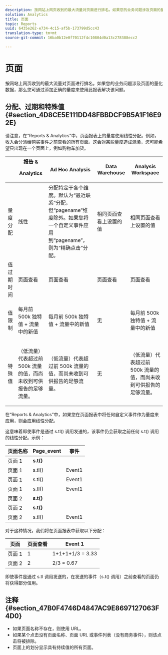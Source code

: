 ```yaml
---
description: 按网站上网页收到的最大流量对页面进行排名。如果您的业务问题涉及页面的量化数据，那么您可通过添加正确的量度来使用此报表解决该问题。
solution: Analytics
title: 页面
topic: Reports
uuid: 6435e262-e734-4c15-af5b-173799d5cc43
translation-type: tm+mt
source-git-commit: 16ba0b12e0f70112f4c10804d0a13c278388ecc2

---
```



# 页面

按网站上网页收到的最大流量对页面进行排名。如果您的业务问题涉及页面的量化数据，那么您可通过添加正确的量度来使用此报表解决该问题。

## 分配、过期和特殊值 {#section_4D8CE5E111DD48FBBDCF9B5A1F16E92E}

请注意，在“Reports &amp; Analytics”中，页面报表上的量度使用线性分配。例如，收入会分派给购买事件之前查看的所有页面。这会对某些量度造成混淆，您可能希望只出现在一个页面上，例如购物车加货。

<table id="table_EC7423532C7E44DE97B7FC0321585A2B"> 
 <thead> 
  <tr> 
   <th colname="col1" class="entry"> </th> 
   <th colname="col2" class="entry">报告 &amp; <p>Analytics </p> </th> 
   <th colname="col3" class="entry"> Ad Hoc Analysis </th> 
   <th colname="col4" class="entry"> Data Warehouse </th> 
   <th colname="col5" class="entry"> Analysis Workspace </th> 
  </tr>
 </thead>
 <tbody> 
  <tr> 
   <td colname="col1"> 量度分配 </td> 
   <td colname="col2"> 线性 </td> 
   <td colname="col3"> 分配特定于各个维度。默认为“最近联系”分配，但“pagename”维度除外。如果您将一个自定义事件应用到“pagename”，则为“精确点击”分配。 </td> 
   <td colname="col4"> <p>相同页面查看上设置的值 </p> </td> 
   <td colname="col5"> <p>相同页面查看上设置的值 </p> </td> 
  </tr> 
  <tr> 
   <td colname="col1"> 值过期时间 </td> 
   <td colname="col2"> 页面查看 </td> 
   <td colname="col3"> 页面查看 </td> 
   <td colname="col4"> 页面查看 </td> 
   <td colname="col5"> 页面查看 </td> 
  </tr> 
  <tr> 
   <td colname="col1"> 值限制 </td> 
   <td colname="col2"> <p>每月前 500k 独特值 + 流量中的新值 </p> </td> 
   <td colname="col3"> <p>每月前 500k 独特值 + 流量中的新值 </p> </td> 
   <td colname="col4"> 无 </td> 
   <td colname="col5"> <p>每月前 500k 独特值 + 流量中的新值 </p> </td> 
  </tr> 
  <tr> 
   <td colname="col1"> 特殊值 </td> 
   <td colname="col2"> <p>（低流量）代表超过前 500k 流量的值，而尚未收到可供报告的足够流量。 </p> </td> 
   <td colname="col3"> <p>（低流量）代表超过前 500k 流量的值，而尚未收到可供报告的足够流量。 </p> </td> 
   <td colname="col4"> 无 </td> 
   <td colname="col5"> <p>（低流量）代表超过前 500k 流量的值，而尚未收到可供报告的足够流量。 </p> </td> 
  </tr> 
 </tbody> 
</table>

在“Reports &amp; Analytics”中，如果您在页面报表中将任何自定义事件作为量度来应用，则会应用线性分配。

这意味着即使事件是通过 s.tl() 调用发送的，该事件仍会获取之前任何 s.t() 调用的线性分配。示例：

| 页面名称 | Page_event | 事件 |
|---|---|---|
| 页面 1 | **s.t()** |  |
| 页面 1 | s.tl() | Event1 |
| 页面 1 | s.tl() | Event1 |
| 页面 1 | s.tl() | Event1 |
| 页面 2 | **s.t()** |  |
| 页面 2 | **s.t()** |  |
| 页面 2 | s.tl() | Event1 |

对于这种情况，我们将在页面报表中获取以下分配：

| 页面 | 页面查看 | Event 1 |
|---|---|---|
| 页面 1 | 1 | 1+1+1+1/3 = 3.33 |
| 页面 2 | 2 | 2/3 = 0.67 |

即使事件是通过 s.tl 调用发送的，在发送的事件（s.t() 调用）之前查看的页面仍将获得部分信用。

## 注释 {#section_47B0F4746D4847AC9E8697127063F4D0}

* 如果页面名称不存在，则使用 URL。
* 如果某个点击没有页面名称、页面 URL 或事件列表（没有商务事件），则该点击将被排除。
* 页面上的划分显示具有持续值的所有页面。


